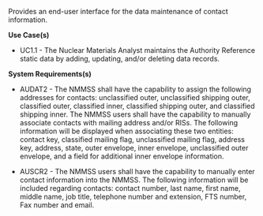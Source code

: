 Provides an end-user interface for the data maintenance of contact information.

**Use Case(s)**

- UC1.1 - The Nuclear Materials Analyst maintains the Authority Reference static data by adding, updating, and/or deleting data records.

**System Requirements(s)**

- AUDAT2 - The NMMSS shall have the capability to assign the following addresses for contacts: unclassified outer, unclassified shipping outer, classified outer, classified inner, classified shipping outer, and classified shipping inner. The NMMSS users shall have the capability to manually associate contacts with mailing address and/or RISs. The following information will be displayed when associating these two entities: contact key, classified mailing flag, unclassified mailing flag, address key, address, state, outer envelope, inner envelope, unclassified outer envelope, and a field for additional inner envelope information.

- AUSCR2 - The NMMSS users shall have the capability to manually enter contact information into the NMMSS. The following information will be included regarding contacts: contact number, last name, first name, middle name, job title, telephone number and extension, FTS number, Fax number and email.